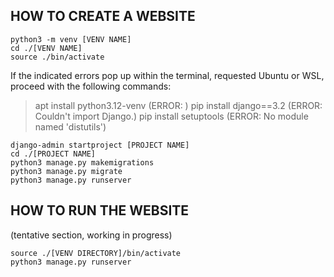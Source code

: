 HOW TO CREATE A WEBSITE
-----------------------
```
python3 -m venv [VENV NAME]
cd ./[VENV NAME]
source ./bin/activate
```

If the indicated errors pop up within the terminal, requested Ubuntu or WSL, proceed with the following commands:
> apt install python3.12-venv (ERROR: )
> pip install django==3.2     (ERROR: Couldn't import Django.)
> pip install setuptools      (ERROR: No module named 'distutils')

```
django-admin startproject [PROJECT NAME]
cd ./[PROJECT NAME]
python3 manage.py makemigrations
python3 manage.py migrate
python3 manage.py runserver
```

HOW TO RUN THE WEBSITE
----------------------
(tentative section, working in progress)
```
source ./[VENV DIRECTORY]/bin/activate
python3 manage.py runserver
```
